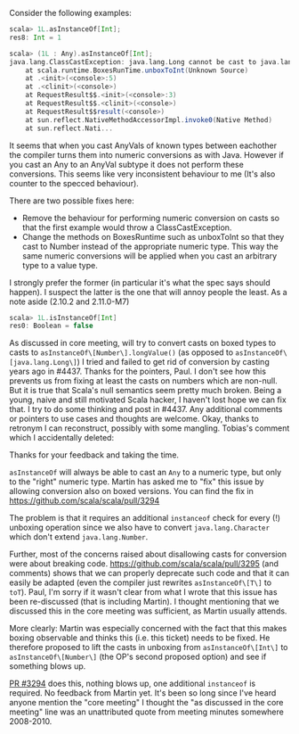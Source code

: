 Consider the following examples:

```scala
scala> 1L.asInstanceOf[Int];
res8: Int = 1

scala> (1L : Any).asInstanceOf[Int];
java.lang.ClassCastException: java.lang.Long cannot be cast to java.lang.Integer
	at scala.runtime.BoxesRunTime.unboxToInt(Unknown Source)
	at .<init>(<console>:5)
	at .<clinit>(<console>)
	at RequestResult$$.<init>(<console>:3)
	at RequestResult$$.<clinit>(<console>)
	at RequestResult$$result(<console>)
	at sun.reflect.NativeMethodAccessorImpl.invoke0(Native Method)
	at sun.reflect.Nati...
```

It seems that when you cast AnyVals of known types between eachother the compiler turns them into numeric conversions as with Java. However if you cast an Any to an AnyVal subtype it does not perform these conversions. This seems like very inconsistent behaviour to me (It's also counter to the specced behaviour).

There are two possible fixes here:

  * Remove the behaviour for performing numeric conversion on casts so that the first example would throw a ClassCastException.
  * Change the methods on BoxesRuntime such as unboxToInt so that they cast to Number instead of the appropriate numeric type. This way the same numeric conversions will be applied when you cast an arbitrary type to a value type.

I strongly prefer the former (in particular it's what the spec says should happen). I suspect the latter is the one that will annoy people the least. 
As a note aside (2.10.2 and 2.11.0-M7)
```scala
scala> 1L.isInstanceOf[Int]
res0: Boolean = false
```
As discussed in core meeting, will try to convert casts on boxed types to casts to `asInstanceOf\[Number\].longValue()` (as opposed to `asInstanceOf\[java.lang.Long\]`)
I tried and failed to get rid of conversion by casting years ago in #4437.
Thanks for the pointers, Paul. I don't see how this prevents us from fixing at least the casts on numbers which are non-null. But it is true that Scala's null semantics seem pretty much broken.
Being a young, naive and still motivated Scala hacker, I haven't lost hope we can fix that. I try to do some thinking and post in #4437. Any additional comments or pointers to use cases and thoughts are welcome.
Okay, thanks to retronym I can reconstruct, possibly with some mangling. Tobias's comment which I accidentally deleted:

Thanks for your feedback and taking the time.

`asInstanceOf` will always be able to cast an `Any` to a numeric type, but only to the "right" numeric type. Martin has asked me to "fix" this issue by allowing conversion also on boxed versions. You can find the fix in https://github.com/scala/scala/pull/3294

The problem is that it requires an additional `instanceof` check for every (!) unboxing operation since we also have to convert `java.lang.Character` which don't extend `java.lang.Number`.

Further, most of the concerns raised about disallowing casts for conversion were about breaking code. https://github.com/scala/scala/pull/3295 (and comments) shows that we can properly deprecate such code and that it can easily be adapted (even the compiler just rewrites `asInstanceOf\[T\]` to `toT`).
Paul, I'm sorry if it wasn't clear from what I wrote that this issue has been re-discussed (that is including Martin). I thought mentioning that we discussed this in the core meeting was sufficient, as Martin usually attends.

More clearly: Martin was especially concerned with the fact that this makes boxing observable and thinks this (i.e. this ticket) needs to be fixed. He therefore proposed to lift the casts in unboxing from `asInstanceOf\[Int\]` to `asInstanceOf\[Number\]` (the OP's second proposed option) and see if something blows up.

[PR #3294](https://github.com/scala/scala/pull/3294) does this, nothing blows up, one additional `instanceof` is required. No feedback from Martin yet.
It's been so long since I've heard anyone mention the "core meeting" I thought the "as discussed in the core meeting" line was an unattributed quote from meeting minutes somewhere 2008-2010.
